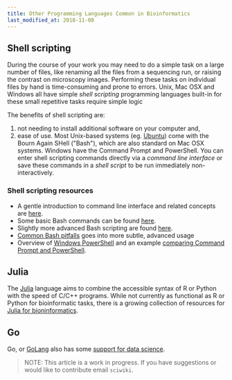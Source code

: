 ```yaml
---
title: Other Programming Languages Common in Bioinformatics
last_modified_at: 2018-11-08
---
```


## Shell scripting
During the course of your work you may need to do a simple task on a large number of files, like renaming all the files from a sequencing run, or raising the contrast on microscopy images. Performing these tasks on individual files by hand is time-consuming and prone to errors. Unix, Mac OSX and Windows all have simple *shell scripting* programming languages built-in for these small repetitive tasks require simple logic

The benefits of shell scripting are:
1. not needing to install additional software on your computer and,
2. ease of use. 
Most Unix-based systems (eg. [Ubuntu](https://www.ubuntu.com)) come with the Bourn Again SHell ("Bash"), which are also standard on Mac OSX systems. Windows have the Command Prompt and PowerShell. You can enter shell scripting commands directly via a *command line interface* or save these commands in a *shell script* to be run immediately non-interactively.

### Shell scripting resources
- A gentle introduction to command line interface and related concepts are [here](https://launchschool.com/books/command_line/read/command_line_interface).
- Some basic Bash commands can be found [here](https://whatbox.ca/wiki/Bash_Shell_Commands).
- Slightly more advanced Bash scripting are found [here](http://tldp.org/HOWTO/Bash-Prog-Intro-HOWTO.html).
- [Common Bash pitfalls](http://mywiki.wooledge.org/BashPitfalls) goes into more subtle, advanced usage
- Overview of [Windows PowerShell](https://docs.microsoft.com/en-us/windows-server/administration/windows-commands/powershell) and an example [comparing Command Prompt and PowerShell](https://www.windowscentral.com/how-rename-multiple-files-bulk-windows-10#rename_filename_powershell).

## Julia
The [Julia](https://docs.julialang.org) language aims to combine the accessible syntax of R or Python with the speed of C/C++ programs. While not currently as functional as R or Python for bioinformatic tasks, there is a growing collection of resources for [Julia for bioninformatics](http://ucidatascienceinitiative.github.io/IntroToJulia/).

## Go
Go, or [GoLang](https://golang.org/doc/) also has some [support for data science](https://blog.chewxy.com/2017/11/02/go-for-data-science/).

>NOTE: This article is a work in progress. If you have suggestions or would like to contribute email `sciwiki`.  
